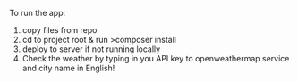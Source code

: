 To run the app:

1. copy files from repo
2. cd to project root & run >composer install
3. deploy to server if not running locally
4. Check the weather by typing in you API key to openweathermap service and city name in English!
